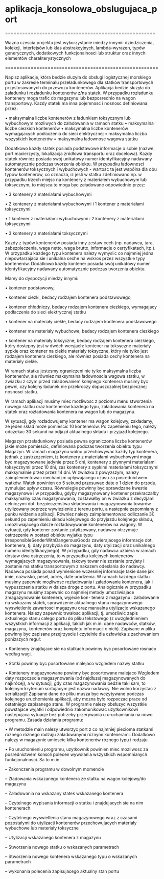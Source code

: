 # aplikacja_konsolowa_obslugujaca_port

=====================================================

Wazna czescia projektu jest wykorzystanie miedzy innymi: dziedziczenia, kolekcji, interfejsów lub klas abstrakcyjnych, lambda-wyrazen, typów generycznych, dodatkowych funkcjonalnosci lub struktur oraz innych elementów charakterystycznych

======================================================

Napisz aplikacje, która bedzie słuzyła do obsługi logistycznej morskiego portu w zakresie
terminalu przeładunkowego dla statków transportowych przystosowanych do przewozu kontenerów.
Aplikacja bedzie słuzyła do załadunku i rozładunku kontenerów z/na statek. W przypadku
rozładunku kontenery moga trafic do magazynu lub bezposrednio na wagon transportowy.
Kazdy statek ma inna pojemnosc i nosnosc definiowana przez:

• maksymalna liczbe kontenerów z ładunkiem toksycznym lub wybuchowym mozliwych do
załadowania w ramach statku
• maksymalna liczbe ciezkich kontenerów
• maksymalna liczbe kontenerów wymagajacych podłaczenia do sieci elektrycznej
• maksymalna liczba wszystkich kontenerów
• maksymalna ładownosc wagowa statku

Dodatkowo kazdy statek posiada podstawowe informacje o sobie (nazwe, port macierzysty,
lokalizacja zródłowa transportu oraz docelowa). Kazdy statek równiez posiada swój unikatowy
numer identyfikacyjny nadawany automatycznie podczas tworzenia obiektu.
W przypadku ładownosci kontenerów toksycznych i wybuchowych - wartosc ta jest wspólna
dla obu typów kontenerów, co oznacza, iz jesli w statku zdefiniowano np. w przypadku trzech
miejsc na kontenery z materiałem wybuchowym lub toksycznym, to miejsca te moga byc załadowane
odpowiednio przez:

• 3 kontenery z materiałami wybuchowymi

• 2 kontenery z materiałami wybuchowymi i 1 kontener z materiałami toksycznymi

• 1 kontener z materiałami wybuchowymi i 2 kontenery z materiałami toksycznymi

• 3 kontenery z materiałami toksycznymi

Kazdy z typów kontenerów posiada inny zestaw cech (np. nadawca, tara, zabezpieczenia,
waga netto, waga brutto, informacje o certyfikatach, itp.). W przypadku kazdego typu kontenera
nalezy wymyslic co najmniej jedna niepowtarzajaca sie i unikalna ceche na wskros przez
wszystkie typy kontenerów. Dodatkowo kazdy kontener posiada swój unikatowy numer identyfikacyjny
nadawany automatycznie podczas tworzenia obiektu.

Mamy do dyspozycji miedzy innymi:

• kontener podstawowy,

• kontener ciezki, bedacy rodzajem kontenera podstawowego,

• kontener chłodniczy, bedacy rodzajem kontenera ciezkiego, wymagajacy podłaczenia do
sieci elektrycznej statku

• kontener na materiały ciekłe, bedacy rodzajem kontenera podstawowego

• kontener ma materiały wybuchowe, bedacy rodzajem kontenera ciezkiego

• kontener na materiały toksyczne, bedacy rodzajem kontenera ciezkiego, który dostepny
jest w dwóch wersjach: kontener na toksyczne materiały sypkie oraz kontener na ciekłe
materiały toksyczne, który nie tylko jest rodzajem kontenera ciezkiego, ale równiez posiada
cechy kontenera na materiały ciekłe.

W ramach statku jestesmy ograniczeni nie tylko maksymalna liczba kontenerów, ale równiez
maksymalna ładownoscia wagowa statku, w zwiazku z czym przed załadowaniem kolejnego
kontenera musimy byc pewni, czy kolejny ładunek nie przekroczy dopuszczalnej bezpiecznej nosnosci
statku.

W ramach aplikacji musimy miec mozliwosc z poziomu menu stworzenia nowego statku oraz
kontenerów kazdego typu, załadowania kontenera na statek oraz rozładowania kontenera na
wagon lub do magazynu.

W sytuacji, gdy rozładowujemy kontener ma wagon kolejowy, zakładamy, ze jeden skład moze
pomiescic 10 kontenerów. Po zapełnieniu tego, nalezy odczekac 30 sekund na odjazd aktualnego
składu i przyjazd kolejnego.

Magazyn przeładunkowy posiada pewna ograniczona liczbe kontenerów jakie moze pomiescic,
definiowana podczas tworzenia obiektu typu Magazyn. W ramach magazynu wolno przechowywac
kazdy typ kontenera, jednak z zastrzezeniem, iz kontenery z materiałami wybuchowymi
moga byc magazynowane jedynie przez 5 dni, kontenery z płynnymi materiałami toksycznymi
przez 10 dni, zas kontenery z sypkimi materiałami toksycznymi maksymalnie przez przez 14 dni.
W zwiazku z powyzszym, nalezy zaimplementowac mechanizm upływajacego czasu za posrednictwem
watków. Watek powinien co 5 sekund przesuwac date o 1 dzien do przodu, symulujac
upływ czasu. Równolegle powinny byc sprawdzane kwestie magazynowe i w przypadku,
gdyby magazynowany kontener przekraczałby maksymalny czas magazynowania, zostawałby on
w zwiazku z decyzjami celniczymi dot. bezpieczenstwa składowania i magazynowania towarów
utylizowany poprzez wywiezienie z terenu portu, a nastepnie zapomniany z punku widzenia aplikacji.
Równiez nalezy zaimplementowac odliczanie 30 sekund po zapełnieniu składu kolejowego
do przyjazdu kolejnego składu, umozliwiajacego dalsze rozładowywanie kontenerów na wagony.
W sytuacji, gdy kontener zostanie zutylizowany, nadawca otrzymuje ostrzezenie w postaci
obiektu wyjatku typu IrresponsibleSenderWithDangerousGoods zawierajacego informacje
dot. kontenera, tj. daty przybycia do magazynu, daty utylizacji oraz unikalnego numeru
identyfikacyjnego). W przypadku, gdy nadawca uzbiera w ramach dostaw dwa ostrzezenia, to
w przypadku kolejnych kontenerów wymagajacych magazynowania, takowy towar nie zostanie
przyjety i zostanie ma statku transportowym z nakazem odesłania do nadawcy.
Nadawca posiada ponad wymienione wczesniej informacje takie dane jak imie, nazwisko, pesel,
adres, date urodzenia.
W ramach kazdego statku musimy zapewnic mozliwosc rozładowania i załadowania kontenera,
jak i wypuszczenia statku w dalsza droge z portu. Analogicznie w przypadku magazynu
musimy zapewnic co najmniej metody umozliwiajace zmagazynowanie kontenera, wyjecie kon-
tenera z magazynu i załadowanie na wskazany statek, sprawdzenie aktualnego stanu magazynowego
wyswietlenie zawartosci magazynu oraz manualna utylizacje wskazanego kontenera.
Nalezy zapewnic trwałosc aplikacji, tj. umozliwic zapis aktualnego stanu całego portu do
pliku tekstowego (z uwzglednieniem wszystkich informacji z aplikacji, takich jak m.in. dane
nadawców, statków, magazynu, kontenerów oraz kompletu informacji o nich). 
Zapisane w pliku
powinny byc zapisane przejrzyscie i czytelnie dla człowieka z zachowaniem ponizszych reguł:

• Kontenery znajdujace sie na statkach powinny byc posortowane rosnaco według wagi.

• Statki powinny byc posortowane malejaco wzgledem nazwy statku

• Kontenery magazynowane powinny byc posortowane malejaco Wzgledem daty rozpoczecia
magazynowania (od najdłuzej magazynowanych do najkrócej), a w sytuacji, gdy czas
magazynowania bedzie taki sam, to kolejnym kryterium sortujacym jest nazwa nadawcy.
Nie wolno korzystac z serializacji!
Zapisane dane do pliku musza byc wczytywane podczas kolejnego uruchomienia aplikacji,
aby mozna było rozpoczac prace od ostatniego zapisanego stanu.
W programie nalezy obsłuzyc wszystkie powstajace wyjatki i odpowiednio zakomunikowac
uzytkownikowi nastepujaca sytuacje bez potrzeby przerywania u uruchamiania na nowo programu.
Zasada działania programu:

• W metodzie main nalezy utworzyc port z co najmniej piecioma statkami róznego róznego
rodzaju załadowanymi róznymi kontenerami. Dodatkowo nalezy w magazynie umiescic
kilka kontenerów róznego typu i rodzaju.

• Po uruchomieniu programu, uzytkownik powinien miec mozliwosc za posrednictwem konsoli
polecen wywołania wszystkich wspomnianych funkcjonalnosci. Sa to m.in:

– Zakonczenia programu w dowolnym momencie

– Zładowania wskazanego kontenera ze statku na wagon kolejowy/do magazynu

– Załadowania na wskazany statek wskazanego kontenera

– Czytelnego wypisania informacji o statku i znajdujacych sie na nim kontenerach

– Czytelnego wyswietlenia stanu magazynowego wraz z czasami pozostałymi do utylizacji
kontenerów przechowujacych materiały wybuchowe lub materiały toksyczne

– Utylizacji wskazanego kontenera z magazynu

– Stworzenia nowego statku o wskazanych parametrach

– Stworzenia nowego kontenera wskazanego typu o wskazanych parametrach

– wykonania polecenia zapisujacego aktualny stan portu

